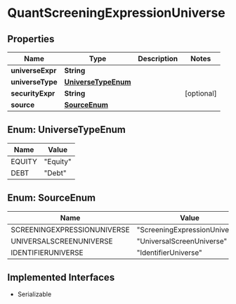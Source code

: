 

# QuantScreeningExpressionUniverse


## Properties

Name | Type | Description | Notes
------------ | ------------- | ------------- | -------------
**universeExpr** | **String** |  | 
**universeType** | [**UniverseTypeEnum**](#UniverseTypeEnum) |  | 
**securityExpr** | **String** |  |  [optional]
**source** | [**SourceEnum**](#SourceEnum) |  | 



## Enum: UniverseTypeEnum

Name | Value
---- | -----
EQUITY | &quot;Equity&quot;
DEBT | &quot;Debt&quot;



## Enum: SourceEnum

Name | Value
---- | -----
SCREENINGEXPRESSIONUNIVERSE | &quot;ScreeningExpressionUniverse&quot;
UNIVERSALSCREENUNIVERSE | &quot;UniversalScreenUniverse&quot;
IDENTIFIERUNIVERSE | &quot;IdentifierUniverse&quot;


## Implemented Interfaces

* Serializable


